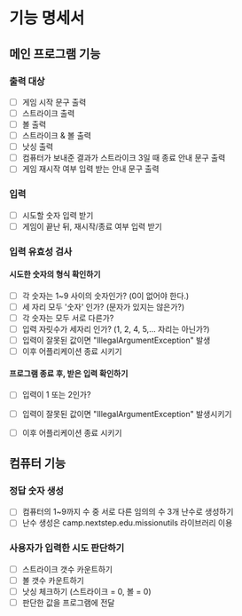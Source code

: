 # 기능 명세서

## 메인 프로그램 기능
### 출력 대상
- [ ] 게임 시작 문구 출력
- [ ] 스트라이크 출력
- [ ] 볼 출력
- [ ] 스트라이크 & 볼 출력
- [ ] 낫싱 출력
- [ ] 컴퓨터가 보내준 결과가 스트라이크 3일 때 종료 안내 문구 출력
- [ ] 게임 재시작 여부 입력 받는 안내 문구 출력

### 입력
- [ ] 시도할 숫자 입력 받기
- [ ] 게임이 끝난 뒤, 재시작/종료 여부 입력 받기

### 입력 유효성 검사
#### 시도한 숫자의 형식 확인하기
- [ ] 각 숫자는 1~9 사이의 숫자인가? (0이 없어야 한다.)
- [ ] 세 자리 모두 '숫자' 인가? (문자가 있지는 않은가?)
- [ ] 각 숫자는 모두 서로 다른가?
- [ ] 입력 자릿수가 세자리 인가? (1, 2, 4, 5,... 자리는 아닌가?)
- [ ] 입력이 잘못된 값이면 "IllegalArgumentException" 발생
- [ ] 이후 어플리케이션 종료 시키기
#### 프로그램 종료 후, 받은 입력 확인하기
- [ ] 입력이 1 또는 2인가?
- [ ] 입력이 잘못된 값이면 "IllegalArgumentException" 발생시키기
- [ ] 이후 어플리케이션 종료 시키기


## 컴퓨터 기능
### 정답 숫자 생성
- [ ] 컴퓨터의 1~9까지 수 중 서로 다른 임의의 수 3개 난수로 생성하기
- [ ] 난수 생성은 camp.nextstep.edu.missionutils 라이브러리 이용

### 사용자가 입력한 시도 판단하기
- [ ] 스트라이크 갯수 카운트하기
- [ ] 볼 갯수 카운트하기
- [ ] 낫싱 체크하기 (스트라이크 = 0, 볼 = 0)
- [ ] 판단한 값을 프로그램에 전달